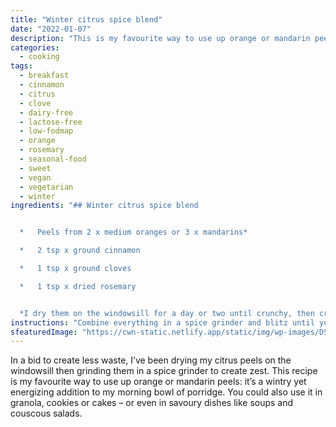 ```yaml
---
title: "Winter citrus spice blend"
date: "2022-01-07"
description: "This is my favourite way to use up orange or mandarin peels: it’s a wintry yet energizing addition to a morning bowl of porridge."
categories: 
  - cooking
tags: 
  - breakfast
  - cinnamon
  - citrus
  - clove
  - dairy-free
  - lactose-free
  - low-fodmap
  - orange
  - rosemary
  - seasonal-food
  - sweet
  - vegan
  - vegetarian
  - winter
ingredients: "## Winter citrus spice blend


  *   Peels from 2 x medium oranges or 3 x mandarins*

  *   2 tsp x ground cinnamon

  *   1 tsp x ground cloves

  *   1 tsp x dried rosemary


  *I dry them on the windowsill for a day or two until crunchy, then crush in a spice grinder. If you want to speed things up, you can cook the peels for an hour or two at 100°c until curling at the edges, then dry completely before grinding."
instructions: "Combine everything in a spice grinder and blitz until you have a fine powder. Store in a sealed jar."
sfeaturedImage: "https://cwn-static.netlify.app/static/img/wp-images/DSC_0381-1.jpeg"
---
```


In a bid to create less waste, I’ve been drying my citrus peels on the windowsill then grinding them in a spice grinder to create zest. This recipe is my favourite way to use up orange or mandarin peels: it’s a wintry yet energizing addition to my morning bowl of porridge. You could also use it in granola, cookies or cakes – or even in savoury dishes like soups and couscous salads.

